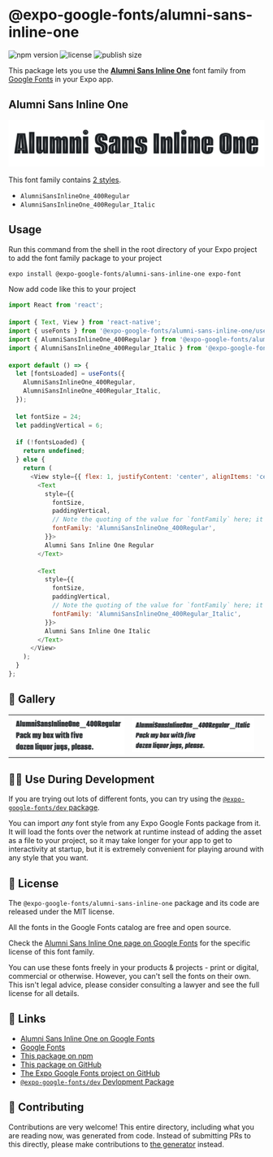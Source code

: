 # @expo-google-fonts/alumni-sans-inline-one

![npm version](https://flat.badgen.net/npm/v/@expo-google-fonts/alumni-sans-inline-one)
![license](https://flat.badgen.net/github/license/expo/google-fonts)
![publish size](https://flat.badgen.net/packagephobia/install/@expo-google-fonts/alumni-sans-inline-one)

This package lets you use the [**Alumni Sans Inline One**](https://fonts.google.com/specimen/Alumni+Sans+Inline+One) font family from [Google Fonts](https://fonts.google.com/) in your Expo app.

## Alumni Sans Inline One

![Alumni Sans Inline One](./font-family.png)

This font family contains [2 styles](#-gallery).

- `AlumniSansInlineOne_400Regular`
- `AlumniSansInlineOne_400Regular_Italic`

## Usage

Run this command from the shell in the root directory of your Expo project to add the font family package to your project
```sh
expo install @expo-google-fonts/alumni-sans-inline-one expo-font
```

Now add code like this to your project
```js
import React from 'react';

import { Text, View } from 'react-native';
import { useFonts } from '@expo-google-fonts/alumni-sans-inline-one/useFonts';
import { AlumniSansInlineOne_400Regular } from '@expo-google-fonts/alumni-sans-inline-one/400Regular';
import { AlumniSansInlineOne_400Regular_Italic } from '@expo-google-fonts/alumni-sans-inline-one/400Regular_Italic';

export default () => {
  let [fontsLoaded] = useFonts({
    AlumniSansInlineOne_400Regular,
    AlumniSansInlineOne_400Regular_Italic,
  });

  let fontSize = 24;
  let paddingVertical = 6;

  if (!fontsLoaded) {
    return undefined;
  } else {
    return (
      <View style={{ flex: 1, justifyContent: 'center', alignItems: 'center' }}>
        <Text
          style={{
            fontSize,
            paddingVertical,
            // Note the quoting of the value for `fontFamily` here; it expects a string!
            fontFamily: 'AlumniSansInlineOne_400Regular',
          }}>
          Alumni Sans Inline One Regular
        </Text>

        <Text
          style={{
            fontSize,
            paddingVertical,
            // Note the quoting of the value for `fontFamily` here; it expects a string!
            fontFamily: 'AlumniSansInlineOne_400Regular_Italic',
          }}>
          Alumni Sans Inline One Italic
        </Text>
      </View>
    );
  }
};

```

## 🔡 Gallery


||||
|-|-|-|
|![AlumniSansInlineOne_400Regular](./AlumniSansInlineOne_400Regular.ttf.png)|![AlumniSansInlineOne_400Regular_Italic](./AlumniSansInlineOne_400Regular_Italic.ttf.png)|||


## 👩‍💻 Use During Development

If you are trying out lots of different fonts, you can try using the [`@expo-google-fonts/dev` package](https://github.com/expo/google-fonts/tree/master/font-packages/dev#readme).

You can import *any* font style from any Expo Google Fonts package from it. It will load the fonts
over the network at runtime instead of adding the asset as a file to your project, so it may take longer
for your app to get to interactivity at startup, but it is extremely convenient
for playing around with any style that you want.

## 📖 License

The `@expo-google-fonts/alumni-sans-inline-one` package and its code are released under the MIT license.

All the fonts in the Google Fonts catalog are free and open source.

Check the [Alumni Sans Inline One page on Google Fonts](https://fonts.google.com/specimen/Alumni+Sans+Inline+One) for the specific license of this font family.

You can use these fonts freely in your products & projects - print or digital, commercial or otherwise. However, you can't sell the fonts on their own. This isn't legal advice, please consider consulting a lawyer and see the full license for all details.

## 🔗 Links

- [Alumni Sans Inline One on Google Fonts](https://fonts.google.com/specimen/Alumni+Sans+Inline+One)
- [Google Fonts](https://fonts.google.com/)
- [This package on npm](https://www.npmjs.com/package/@expo-google-fonts/alumni-sans-inline-one)
- [This package on GitHub](https://github.com/expo/google-fonts/tree/master/font-packages/alumni-sans-inline-one)
- [The Expo Google Fonts project on GitHub](https://github.com/expo/google-fonts)
- [`@expo-google-fonts/dev` Devlopment Package](https://github.com/expo/google-fonts/tree/master/font-packages/dev)

## 🤝 Contributing

Contributions are very welcome! This entire directory, including what you are reading now, was generated from code. Instead of submitting PRs to this directly, please make contributions to [the generator](https://github.com/expo/google-fonts/tree/master/packages/generator) instead.
